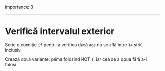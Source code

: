 importance: 3

---

# Verifică intervalul exterior

Scrie o condiție `if` pentru a verifica dacă `age` nu se află între `14` și `90` inclusiv.

Crează două variante: prima folosind NOT `!`, iar cea de a doua fără a-l folosi.
